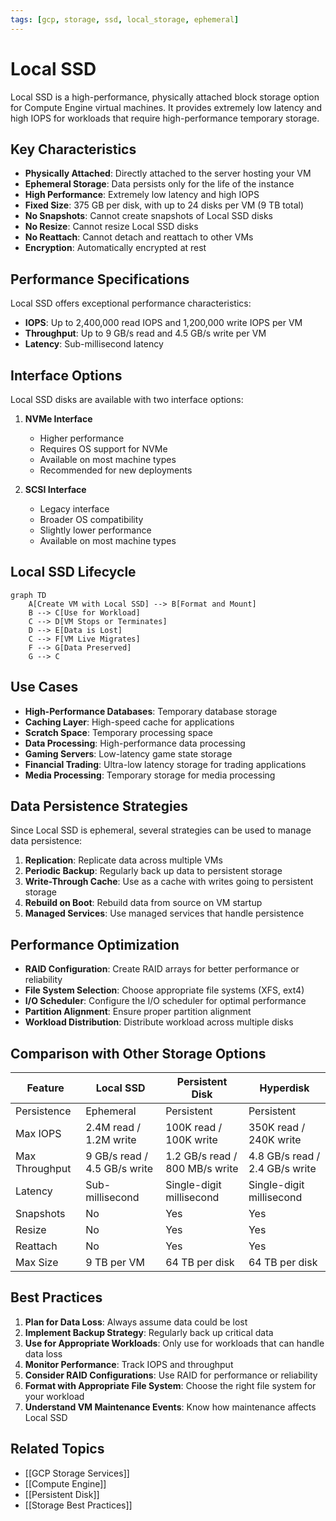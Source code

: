 ```yaml
---
tags: [gcp, storage, ssd, local_storage, ephemeral]
---
```


# Local SSD

Local SSD is a high-performance, physically attached block storage option for Compute Engine virtual machines. It provides extremely low latency and high IOPS for workloads that require high-performance temporary storage.

## Key Characteristics

- **Physically Attached**: Directly attached to the server hosting your VM
- **Ephemeral Storage**: Data persists only for the life of the instance
- **High Performance**: Extremely low latency and high IOPS
- **Fixed Size**: 375 GB per disk, with up to 24 disks per VM (9 TB total)
- **No Snapshots**: Cannot create snapshots of Local SSD disks
- **No Resize**: Cannot resize Local SSD disks
- **No Reattach**: Cannot detach and reattach to other VMs
- **Encryption**: Automatically encrypted at rest

## Performance Specifications

Local SSD offers exceptional performance characteristics:

- **IOPS**: Up to 2,400,000 read IOPS and 1,200,000 write IOPS per VM
- **Throughput**: Up to 9 GB/s read and 4.5 GB/s write per VM
- **Latency**: Sub-millisecond latency

## Interface Options

Local SSD disks are available with two interface options:

1. **NVMe Interface**
   - Higher performance
   - Requires OS support for NVMe
   - Available on most machine types
   - Recommended for new deployments

2. **SCSI Interface**
   - Legacy interface
   - Broader OS compatibility
   - Slightly lower performance
   - Available on most machine types

## Local SSD Lifecycle

```mermaid
graph TD
    A[Create VM with Local SSD] --> B[Format and Mount]
    B --> C[Use for Workload]
    C --> D[VM Stops or Terminates]
    D --> E[Data is Lost]
    C --> F[VM Live Migrates]
    F --> G[Data Preserved]
    G --> C
```

## Use Cases

- **High-Performance Databases**: Temporary database storage
- **Caching Layer**: High-speed cache for applications
- **Scratch Space**: Temporary processing space
- **Data Processing**: High-performance data processing
- **Gaming Servers**: Low-latency game state storage
- **Financial Trading**: Ultra-low latency storage for trading applications
- **Media Processing**: Temporary storage for media processing

## Data Persistence Strategies

Since Local SSD is ephemeral, several strategies can be used to manage data persistence:

1. **Replication**: Replicate data across multiple VMs
2. **Periodic Backup**: Regularly back up data to persistent storage
3. **Write-Through Cache**: Use as a cache with writes going to persistent storage
4. **Rebuild on Boot**: Rebuild data from source on VM startup
5. **Managed Services**: Use managed services that handle persistence

## Performance Optimization

- **RAID Configuration**: Create RAID arrays for better performance or reliability
- **File System Selection**: Choose appropriate file systems (XFS, ext4)
- **I/O Scheduler**: Configure the I/O scheduler for optimal performance
- **Partition Alignment**: Ensure proper partition alignment
- **Workload Distribution**: Distribute workload across multiple disks

## Comparison with Other Storage Options

| Feature | Local SSD | Persistent Disk | Hyperdisk |
|---------|-----------|-----------------|-----------|
| Persistence | Ephemeral | Persistent | Persistent |
| Max IOPS | 2.4M read / 1.2M write | 100K read / 100K write | 350K read / 240K write |
| Max Throughput | 9 GB/s read / 4.5 GB/s write | 1.2 GB/s read / 800 MB/s write | 4.8 GB/s read / 2.4 GB/s write |
| Latency | Sub-millisecond | Single-digit millisecond | Single-digit millisecond |
| Snapshots | No | Yes | Yes |
| Resize | No | Yes | Yes |
| Reattach | No | Yes | Yes |
| Max Size | 9 TB per VM | 64 TB per disk | 64 TB per disk |

## Best Practices

1. **Plan for Data Loss**: Always assume data could be lost
2. **Implement Backup Strategy**: Regularly back up critical data
3. **Use for Appropriate Workloads**: Only use for workloads that can handle data loss
4. **Monitor Performance**: Track IOPS and throughput
5. **Consider RAID Configurations**: Use RAID for performance or reliability
6. **Format with Appropriate File System**: Choose the right file system for your workload
7. **Understand VM Maintenance Events**: Know how maintenance affects Local SSD

## Related Topics
- [[GCP Storage Services]]
- [[Compute Engine]]
- [[Persistent Disk]]
- [[Storage Best Practices]]
